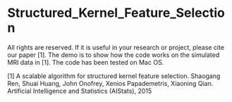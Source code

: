 # Structured_Kernel_Feature_Selection
All rights are reserved. If it is useful in your research or project, please cite our paper [1].
The demo is to show how the code works on the simulated MRI data in [1]. The code has been tested on Mac OS. 

[1] A scalable algorithm for structured kernel feature selection. Shaogang Ren, Shuai Huang, John Onofrey, Xenios Papademetris,
 Xiaoning Qian. Artificial Intelligence and Statistics (AIStats), 2015 
